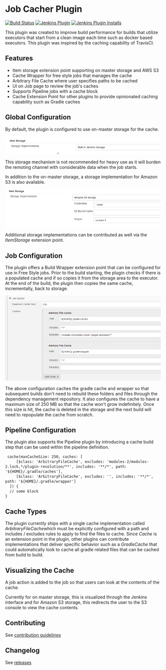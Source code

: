 # Job Cacher Plugin

[![Build Status](https://ci.jenkins.io/job/Plugins/job/jobcacher-plugin/job/master/badge/icon)](https://ci.jenkins.io/job/Plugins/job/jobcacher-plugin/job/master/)
[![Jenkins Plugin](https://img.shields.io/jenkins/plugin/v/jobcacher.svg)](https://plugins.jenkins.io/jobcacher)
[![Jenkins Plugin Installs](https://img.shields.io/jenkins/plugin/i/jobcacher.svg?color=blue)](https://plugins.jenkins.io/jobcacher)

This plugin was created to improve build performance for builds that utilize executors that start from a clean
image each time such as docker based executors.  This plugin was inspired by the caching capability of TravisCI.

## Features

- Item storage extension point supporting on master storage and AWS S3
- Cache Wrapper for free style jobs that manages the cache
- Arbitrary File Cache where user specifies paths to be cached
- UI on Job page to review the job's caches
- Supports Pipeline jobs with a cache block
- Cache Extension Point for other plugins to provide opinionated caching capability such as Gradle caches

## Global Configuration

By default, the plugin is configured to use on-master storage for the
cache.

![](docs/images/2017-01-21_12_58_22-Clipboard.png)

This storage mechanism is not recommended for heavy use as it will
burden the remoting channel with considerable data when the job starts.

In addition to the on-master storage, a storage implementation for
Amazon S3 is also available.

![](docs/images/2017-01-21_12_59_25-aws.png)

Additional storage implementations can be contributed as well via the
*ItemStorage* extension point.

## Job Configuration

The plugin offers a Build Wrapper extension point that can be configured
for use in Free Style jobs. Prior to the build starting, the plugin
checks if there is a populated cache and if so copies it from the
storage area to the executor. At the end of the build, the plugin then
copies the same cache, incrementally, back to storage.

![](docs/images/2017-01-21_13_02_53-onfig.png)

The above configuration caches the gradle cache and wrapper so that
subsequent builds don't need to rebuild these folders and files through
the dependency management repository. It also configures the cache to
have a maximum size of 250 MB so that the cache won't grow indefinitely.
Once this size is hit, the cache is deleted in the storage and the next
build will need to repopulate the cache from scratch.

## Pipeline Configuration

The plugin also supports the Pipeline plugin by introducing a cache
build step that can be used within the pipeline definition. 

``` syntaxhighlighter-pre
 cache(maxCacheSize: 250, caches: [
     [$class: 'ArbitraryFileCache', excludes: 'modules-2/modules-2.lock,*/plugin-resolution/**', includes: '**/*', path: '${HOME}/.gradle/caches'],
     [$class: 'ArbitraryFileCache', excludes: '', includes: '**/*', path: '${HOME}/.gradle/wrapper']
  ]) {
  // some block
}
```

## Cache Types

The plugin currently ships with a single cache implementation called
*ArbitraryFileCache*which must be explicitly configured with a path and
includes / excludes rules to apply to find the files to cache. Since
*Cache* is an extension point in the plugin, other plugins can
contribute implementations that deliver specific behavior such as a
*GradleCache* that could automatically look to cache all gradle related
files that can be cached from build to build.

## Visualizing the Cache

A job action is added to the job so that users can look at the contents
of the cache.

Currently for on master storage, this is visualized through the Jenkins
interface and for Amazon S3 storage, this redirects the user to the S3
console to view the cache contents.

## Contributing

See [contribution guidelines](https://github.com/jenkinsci/.github/blob/master/CONTRIBUTING.md)

## Changelog

See [releases](https://github.com/jenkinsci/pipeline-project-env-plugin/releases)